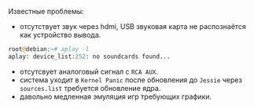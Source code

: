 Известные проблемы:

- отсутствует звук через hdmi, USB звуковая карта не распознаётся как устройство вывода. 
```php
root@debian:~# aplay -l                                                                                    
aplay: device_list:252: no soundcards found...
```
- отсутсвует аналоговый сигнал с `RCA AUX`.
- система уходит в `Kernel Panic` после обновления до `Jessie` через `sources.list` требуется обновление ядра.
- давольно медленная эмуляция игр требующих графики.
